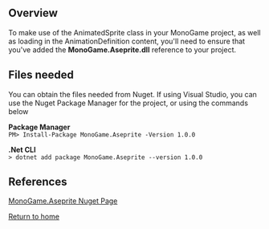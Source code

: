 ## Overview
To make use of the AnimatedSprite class in your MonoGame project, as well as loading in the AnimationDefinition content, you'll need to ensure that you've added the **MonoGame.Aseprite.dll** reference to your project.

## Files needed
You can obtain the files needed from Nuget.  If using Visual Studio, you can use the Nuget Package Manager for the project, or using the commands below

**Package Manager**  
```PM> Install-Package MonoGame.Aseprite -Version 1.0.0 ```

**.Net CLI**  
```> dotnet add package MonoGame.Aseprite --version 1.0.0 ```  

## References
[MonoGame.Aseprite Nuget Page](https://www.nuget.org/packages/MonoGame.Aseprite/)

[Return to home](home)
